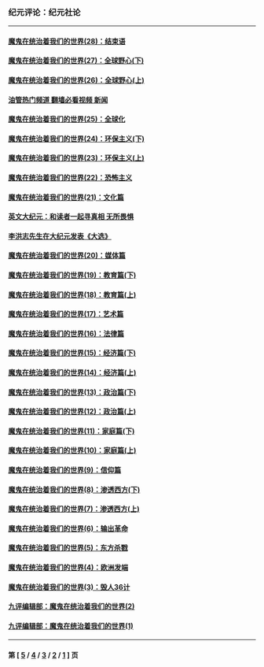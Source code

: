 ### 纪元评论：纪元社论
---
#### [魔鬼在统治着我们的世界(28)：结束语](../../pages/nsc422/n10936246.md?09120330) 
#### [魔鬼在统治着我们的世界(27)：全球野心(下)](../../pages/nsc422/n10928319.md?09120330) 
#### [魔鬼在统治着我们的世界(26)：全球野心(上)](../../pages/nsc422/n10900318.md?09120330) 
#### [油管热门频道 翻墙必看视频 新闻](ok?09120330)
#### [魔鬼在统治着我们的世界(25)：全球化](../../pages/nsc422/n10788205.md?09120330) 
#### [魔鬼在统治着我们的世界(24)：环保主义(下)](../../pages/nsc422/n10695307.md?09120330) 
#### [魔鬼在统治着我们的世界(23)：环保主义(上)](../../pages/nsc422/n10688613.md?09120330) 
#### [魔鬼在统治着我们的世界(22)：恐怖主义](../../pages/nsc422/n10614727.md?09120330) 
#### [魔鬼在统治着我们的世界(21)：文化篇](../../pages/nsc422/n10597706.md?09120330) 
#### [英文大纪元：和读者一起寻真相 无所畏惧](../../pages/nsc422/n12542027.md?09120330) 
#### [李洪志先生在大纪元发表《大选》](../../pages/nsc422/n12534746.md?09120330) 
#### [魔鬼在统治着我们的世界(20)：媒体篇](../../pages/nsc422/n10586579.md?09120330) 
#### [魔鬼在统治着我们的世界(19)：教育篇(下)](../../pages/nsc422/n10564808.md?09120330) 
#### [魔鬼在统治着我们的世界(18)：教育篇(上)](../../pages/nsc422/n10526970.md?09120330) 
#### [魔鬼在统治着我们的世界(17)：艺术篇](../../pages/nsc422/n10499093.md?09120330) 
#### [魔鬼在统治着我们的世界(16)：法律篇](../../pages/nsc422/n10485969.md?09120330) 
#### [魔鬼在统治着我们的世界(15)：经济篇(下)](../../pages/nsc422/n10469975.md?09120330) 
#### [魔鬼在统治着我们的世界(14)：经济篇(上)](../../pages/nsc422/n10457370.md?09120330) 
#### [魔鬼在统治着我们的世界(13)：政治篇(下)](../../pages/nsc422/n10448270.md?09120330) 
#### [魔鬼在统治着我们的世界(12)：政治篇(上)](../../pages/nsc422/n10444576.md?09120330) 
#### [魔鬼在统治着我们的世界(11)：家庭篇(下)](../../pages/nsc422/n10440961.md?09120330) 
#### [魔鬼在统治着我们的世界(10)：家庭篇(上)](../../pages/nsc422/n10435448.md?09120330) 
#### [魔鬼在统治着我们的世界(9)：信仰篇](../../pages/nsc422/n10432159.md?09120330) 
#### [魔鬼在统治着我们的世界(8)：渗透西方(下)](../../pages/nsc422/n10429603.md?09120330) 
#### [魔鬼在统治着我们的世界(7)：渗透西方(上)](../../pages/nsc422/n10426013.md?09120330) 
#### [魔鬼在统治着我们的世界(6)：输出革命](../../pages/nsc422/n10421536.md?09120330) 
#### [魔鬼在统治着我们的世界(5)：东方杀戮](../../pages/nsc422/n10417707.md?09120330) 
#### [魔鬼在统治着我们的世界(4)：欧洲发端](../../pages/nsc422/n10414890.md?09120330) 
#### [魔鬼在统治着我们的世界(3)：毁人36计](../../pages/nsc422/n10411583.md?09120330) 
#### [九评编辑部：魔鬼在统治着我们的世界(2)](../../pages/nsc422/n10410036.md?09120330) 
#### [九评编辑部：魔鬼在统治着我们的世界(1)](../../pages/nsc422/n10406825.md?09120330) 

---
#### 第 [ [5](./5.md?09120330) / [4](./4.md?09120330) / [3](./3.md?09120330) / [2](./2.md?09120330) / [1](./1.md?09120330) ] 页
